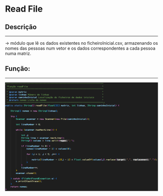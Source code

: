 # Read File

## Descrição ##
-------------------------
-> módulo que lê os dados existentes no ficheiroInicial.csv, armazenando os nomes das pessoas num vetor e os dados
correspondentes a cada pessoa numa matriz.


## Função: ##
-------------------------
![readFile](../Imagens/readFile.png)
